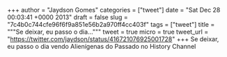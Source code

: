 
+++
author = "Jaydson Gomes"
categories = ["tweet"]
date = "Sat Dec 28 00:03:41 +0000 2013"
draft = false
slug = "7c4b0c744cfe96f6f9a851e56b2a970ff4cc403f"
tags = ["tweet"]
title = """Se deixar, eu passo o dia..."""
tweet = true
micro = true
tweet_url = "https://twitter.com/jaydson/status/416721076925001728"
+++
Se deixar, eu passo o dia vendo Alienígenas do Passado no History Channel
